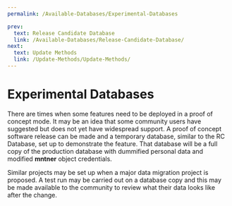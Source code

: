 ```yaml
---
permalink: /Available-Databases/Experimental-Databases

prev:
  text: Release Candidate Database
  link: /Available-Databases/Release-Candidate-Database/
next:
  text: Update Methods
  link: /Update-Methods/Update-Methods/
---
```


# Experimental Databases

There are times when some features need to be deployed in a proof of concept mode. It may be an idea that some community users have suggested but does not yet have widespread support. A proof of concept software release can be made and a temporary database, similar to the RC Database, set up to demonstrate the feature. That database will be a full copy of the production database with dummified personal data and modified **mntner** object credentials.

Similar projects may be set up when a major data migration project is proposed. A test run may be carried out on a database copy and this may be made available to the community to review what their data looks like after the change.
